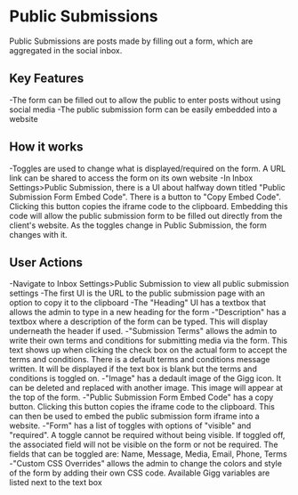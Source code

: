# Public Submissions

Public Submissions are posts made by filling out a form, which are aggregated in the social inbox.


## Key Features
-The form can be filled out to allow the public to enter posts without using social media
-The public submission form can be easily embedded into a website


## How it works
-Toggles are used to change what is displayed/required on the form. A URL link can be shared to access the form on its own website
-In Inbox Settings>Public Submission, there is a UI about halfway down titled "Public Submission Form Embed Code". There is a button to "Copy Embed Code". Clicking this button copies the iframe code to the clipboard. Embedding this code will allow the public submission form to be filled out directly from the client's website. As the toggles change in Public Submission, the form changes with it.


## User Actions
-Navigate to Inbox Settings>Public Submission to view all public submission settings
-The first UI is the URL to the public submission page with an option to copy it to the clipboard
-The "Heading" UI has a textbox that allows the admin to type in a new heading for the form
-"Description" has a textbox where a description of the form can be typed. This will display underneath the header if used.
-"Submission Terms" allows the admin to write their own terms and conditions for submitting media via the form. This text shows up when clicking the check box on the actual form to accept the terms and conditions.  There is a default terms and conditions message written.  It will be displayed if the text box is blank but the terms and conditions is toggled on.
-"Image" has a dedault image of the Gigg icon.  It can be deleted and replaced with another image.  This image will appear at the top of the form.
-"Public Submission Form Embed Code" has a copy button.  Clicking this button copies the iframe code to the clipboard.  This can then be used to embed  the public submission form iframe into a website.
-"Form" has a list of toggles with options of "visible" and "required". A toggle cannot be required without being visible.  If toggled off, the associated field will not be visible on the form or not be required.  The fields that can be toggled are: Name, Message, Media, Email, Phone, Terms
-"Custom CSS Overrides" allows the admin to change the colors and style of the form by adding their own CSS code.  Available Gigg variables are listed next to the text box
